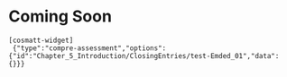 # **Coming Soon**

```
[cosmatt-widget]
 {"type":"compre-assessment","options":{"id":"Chapter_5_Introduction/ClosingEntries/test-Emded_01","data":{}}} 
```